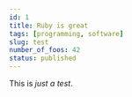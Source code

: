 ```yaml
---
id: 1
title: Ruby is great
tags: [programming, software]
slug: test
number_of_foos: 42
status: published
---
```


This is *just a test*.